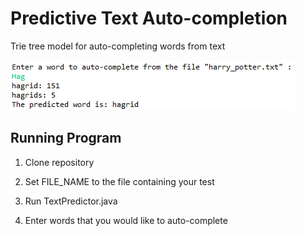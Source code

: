 # Predictive Text Auto-completion
Trie tree model for auto-completing words from text

![](images/HarryPotter.png)

## Running Program

1. Clone repository

2. Set FILE_NAME to the file containing your test

3. Run TextPredictor.java

4. Enter words that you would like to auto-complete
